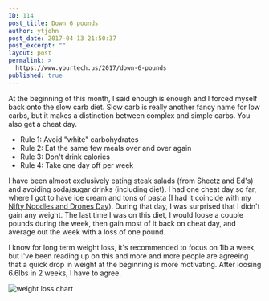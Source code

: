 ```yaml
---
ID: 114
post_title: Down 6 pounds
author: ytjohn
post_date: 2017-04-13 21:50:37
post_excerpt: ""
layout: post
permalink: >
  https://www.yourtech.us/2017/down-6-pounds
published: true
---
```

At the beginning of this month, I said enough is enough and I forced myself back onto the slow carb diet. Slow carb is really another fancy name for low carbs, but it makes a distinction between complex and simple carbs. You also get a cheat day.

- Rule 1: Avoid "white" carbohydrates
- Rule 2: Eat the same few meals over and over again
- Rule 3: Don't drink calories
- Rule 4: Take one day off per week

I have been almost exclusively eating steak salads (from Sheetz and Ed's) and avoiding soda/sugar drinks (including diet). I had one cheat day so far, where I got to have ice cream and tons of pasta (I had it coincide with my [Nifty Noodles and Drones Day](https://www.niftynoodlepeople.com/2017/04/09/nifty-noodles-and-drones-accomplished/)). During that day, I was surprised that I didn't gain any weight. The last time I was on this diet, I would loose a couple pounds during the week, then gain most of it back on cheat day, and average out the week with a loss of one pound.

I know for long term weight loss, it's recommended to focus on 1lb a week, but I've been reading up on this and more and more people are agreeing that a quick drop in weight at the beginning is more motivating. After loosing 6.6lbs in 2 weeks, I have to agree.

<img src="https://i.imgur.com/D9NaDVzl.png" alt="weight loss chart" />